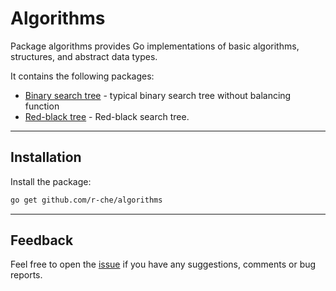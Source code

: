 Algorithms
===============================

Package algorithms provides Go implementations of basic algorithms, structures, and abstract data types.

It contains the following packages:

  - [Binary search tree] - typical binary search tree without balancing function
  - [Red-black tree] - Red-black search tree.

[Binary search tree]: bst/nbtree
[Red-black tree]: bst/rbtree

-------------------------

## Installation

Install the package:

```bash
go get github.com/r-che/algorithms
```

-------------------------

## Feedback

Feel free to open the [issue] if you have any suggestions, comments or bug reports.

[issue]: https://github.com/r-che/algorithms/issues
